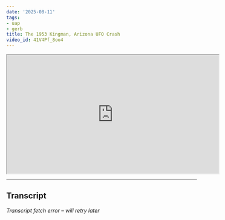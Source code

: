 ```yaml
---
date: '2025-08-11'
tags:
- uap
- gerb
title: The 1953 Kingman, Arizona UFO Crash
video_id: 41V4Pf_8oo4
---
```


<iframe width="560" height="315" src="https://www.youtube.com/embed/41V4Pf_8oo4" allowfullscreen></iframe>

---

## Transcript
*Transcript fetch error – will retry later*